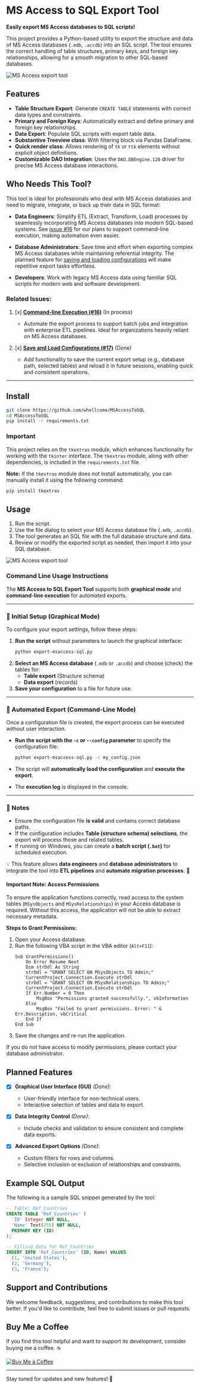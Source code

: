 
# MS Access to SQL Export Tool

**Easily export MS Access databases to SQL scripts!**

This project provides a Python-based utility to export the structure and data of MS Access databases (`.mdb`, `.accdb`) into an SQL script. The tool ensures the correct handling of table structures, primary keys, and foreign key relationships, allowing for a smooth migration to other SQL-based databases.

![MS Access export tool](https://raw.githubusercontent.com/whellcome/MSAccessToSQL/e03aab63433e49e8dcef8de42879dfe68af4a748/access_sql_export.jpg)

## Features

- **Table Structure Export**: Generate `CREATE TABLE` statements with correct data types and constraints.
- **Primary and Foreign Keys**: Automatically extract and define primary and foreign key relationships.
- **Data Export**: Populate SQL scripts with export table data.
- **Substantive Treeview class**: With filtering block via Pandas DataFrame.
- **Quick render class**: Allows rendering of `tk` or `ttk` elements without explicit object definitions.
- **Customizable DAO Integration**: Uses the `DAO.DBEngine.120` driver for precise MS Access database interactions.

## Who Needs This Tool?

This tool is ideal for professionals who deal with MS Access databases and need to migrate, integrate, or back up their data in SQL format:

- **Data Engineers**: Simplify ETL (Extract, Transform, Load) processes by seamlessly incorporating MS Access databases into modern SQL-based systems. See [issue #16](https://github.com/whellcome/MSAccessToSQL/issues/16) for our plans to support command-line execution, making automation even easier.
  
- **Database Administrators**: Save time and effort when exporting complex MS Access databases while maintaining referential integrity. The planned feature for [saving and loading configurations](https://github.com/whellcome/MSAccessToSQL/issues/17) will make repetitive export tasks effortless.
  
- **Developers**: Work with legacy MS Access data using familiar SQL scripts for modern web and software development.

### Related Issues:

1. [x] **[Command-line Execution (#16)](https://github.com/whellcome/MSAccessToSQL/issues/16)** (In process)  
   - Automate the export process to support batch jobs and integration with enterprise ETL pipelines. Ideal for organizations heavily reliant on MS Access databases.

2. [x] **[Save and Load Configurations (#17)](https://github.com/whellcome/MSAccessToSQL/issues/17)** (Done) 
   - Add functionality to save the current export setup (e.g., database path, selected tables) and reload it in future sessions, enabling quick and consistent operations.

----

## Install

   ```bash
   git clone https://github.com/whellcome/MSAccessToSQL
   cd MSAccessToSQL
   pip install -r requirements.txt
   ```

### Important

This project relies on the `tkextras` module, which enhances functionality for working with the `tkinter` interface. The `tkextras` module, along with other dependencies, is included in the `requirements.txt` file. 

**Note:** If the `tkextras` module does not install automatically, you can manually install it using the following command:


   ```bash
   pip install tkextras
   ```

## Usage

1. Run the script.
2. Use the file dialog to select your MS Access database file (`.mdb`, `.accdb`).
3. The tool generates an SQL file with the full database structure and data.
4. Review or modify the exported script as needed, then import it into your SQL database.

![MS Access export tool](https://raw.githubusercontent.com/whellcome/MSAccessToSQL/e03aab63433e49e8dcef8de42879dfe68af4a748/access_sql_export_1.jpg)

### **Command Line Usage Instructions**

The **MS Access to SQL Export Tool** supports both **graphical mode** and **command-line execution** for automated
exports.

---

### **🔹 Initial Setup (Graphical Mode)**

To configure your export settings, follow these steps:

1. **Run the script** without parameters to launch the graphical interface:
   ```sh
   python export-msaccess-sql.py
   ```
2. **Select an MS Access database** (`.mdb` or `.accdb`) and choose (check) the tables for:
    - **Table export** (Structure schema)
    - **Data export** (records)
3. **Save your configuration** to a file for future use.

---

### **🔹 Automated Export (Command-Line Mode)**

Once a configuration file is created, the export process can be executed without user interaction.

- **Run the script with the `-c` or `--config` parameter** to specify the configuration file:
  ```sh
  python export-msaccess-sql.py -c my_config.json
  ```
 
- The script will **automatically load the configuration** and **execute the export**.
- The **execution log** is displayed in the console.

---

### **📌 Notes**

- Ensure the configuration file **is valid** and contains correct database paths.
- If the configuration includes **Table (structure schema) selections**, the export will process those and related tables.
- If running on Windows, you can create a **batch script (`.bat`)** for scheduled execution.

💡 This feature allows **data engineers** and **database administrators** to integrate the tool into **ETL pipelines**
and **automate migration processes**. 🚀


#### **Important Note: Access Permissions**

To ensure the application functions correctly, read access to the system tables (`MSysObjects` and `MSysRelationships`) in your Access database is required. Without this access, the application will not be able to extract necessary metadata.

**Steps to Grant Permissions:**

1. Open your Access database.
2. Run the following VBA script in the VBA editor (`Alt+F11`):
    ```vba
    Sub GrantPermissions()
        On Error Resume Next
        Dim strDdl As String
        strDdl = "GRANT SELECT ON MSysObjects TO Admin;"
        CurrentProject.Connection.Execute strDdl
        strDdl = "GRANT SELECT ON MSysRelationships TO Admin;"
        CurrentProject.Connection.Execute strDdl
        If Err.Number = 0 Then
            MsgBox "Permissions granted successfully.", vbInformation
        Else
            MsgBox "Failed to grant permissions. Error: " & Err.Description, vbCritical
        End If
    End Sub
    ```
3. Save the changes and re-run the application.

If you do not have access to modify permissions, please contact your database administrator.

## Planned Features

- [x] **Graphical User Interface (GUI)** *(Done)*:  
  - User-friendly interface for non-technical users.  
  - Interactive selection of tables and data to export.

- [x] **Data Integrity Control** *(Done)*:  
  - Include checks and validation to ensure consistent and complete data exports.

- [x] **Advanced Export Options** *(Done)*:  
  - Custom filters for rows and columns.  
  - Selective inclusion or exclusion of relationships and constraints.

## Example SQL Output

The following is a sample SQL snippet generated by the tool:

```sql
-- Table: Ref_Countries
CREATE TABLE 'Ref_Countries' (
  'ID' Integer NOT NULL,
  'Name' Text(255) NOT NULL,
  PRIMARY KEY (ID)
);

-- Filling data for Ref_Countries
INSERT INTO 'Ref_Countries' (ID, Name) VALUES
  (1, 'United States'),
  (2, 'Germany'),
  (3, 'France');
```


## Support and Contributions

We welcome feedback, suggestions, and contributions to make this tool better. If you'd like to contribute, feel free to submit issues or pull requests.

## Buy Me a Coffee

If you find this tool helpful and want to support its development, consider buying me a coffee. ☕

[![Buy Me a Coffee](https://img.shields.io/badge/Buy%20Me%20a%20Coffee-Support%20My%20Work-orange?style=for-the-badge&logo=buymeacoffee)](https://www.buymeacoffee.com/whellcome)

---

Stay tuned for updates and new features!  🚀

